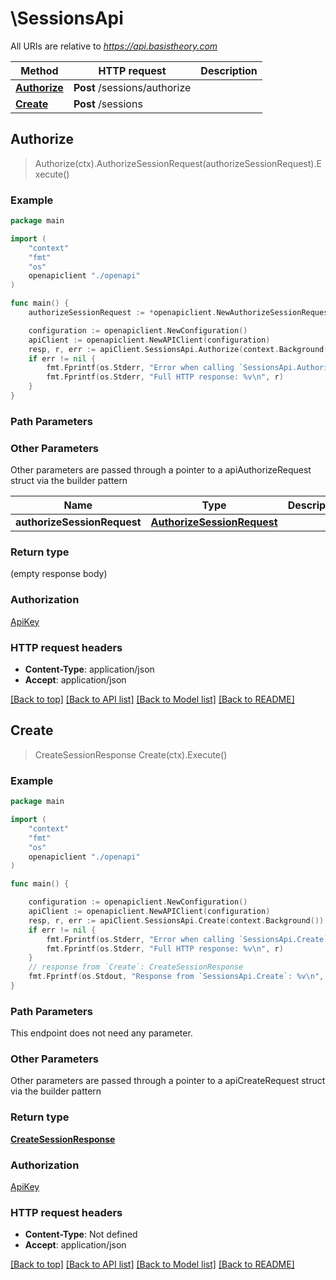 # \SessionsApi

All URIs are relative to *https://api.basistheory.com*

Method | HTTP request | Description
------------- | ------------- | -------------
[**Authorize**](SessionsApi.md#Authorize) | **Post** /sessions/authorize | 
[**Create**](SessionsApi.md#Create) | **Post** /sessions | 



## Authorize

> Authorize(ctx).AuthorizeSessionRequest(authorizeSessionRequest).Execute()



### Example

```go
package main

import (
    "context"
    "fmt"
    "os"
    openapiclient "./openapi"
)

func main() {
    authorizeSessionRequest := *openapiclient.NewAuthorizeSessionRequest("Nonce_example") // AuthorizeSessionRequest | 

    configuration := openapiclient.NewConfiguration()
    apiClient := openapiclient.NewAPIClient(configuration)
    resp, r, err := apiClient.SessionsApi.Authorize(context.Background()).AuthorizeSessionRequest(authorizeSessionRequest).Execute()
    if err != nil {
        fmt.Fprintf(os.Stderr, "Error when calling `SessionsApi.Authorize``: %v\n", err)
        fmt.Fprintf(os.Stderr, "Full HTTP response: %v\n", r)
    }
}
```

### Path Parameters



### Other Parameters

Other parameters are passed through a pointer to a apiAuthorizeRequest struct via the builder pattern


Name | Type | Description  | Notes
------------- | ------------- | ------------- | -------------
 **authorizeSessionRequest** | [**AuthorizeSessionRequest**](AuthorizeSessionRequest.md) |  | 

### Return type

 (empty response body)

### Authorization

[ApiKey](../README.md#ApiKey)

### HTTP request headers

- **Content-Type**: application/json
- **Accept**: application/json

[[Back to top]](#) [[Back to API list]](../README.md#documentation-for-api-endpoints)
[[Back to Model list]](../README.md#documentation-for-models)
[[Back to README]](../README.md)


## Create

> CreateSessionResponse Create(ctx).Execute()



### Example

```go
package main

import (
    "context"
    "fmt"
    "os"
    openapiclient "./openapi"
)

func main() {

    configuration := openapiclient.NewConfiguration()
    apiClient := openapiclient.NewAPIClient(configuration)
    resp, r, err := apiClient.SessionsApi.Create(context.Background()).Execute()
    if err != nil {
        fmt.Fprintf(os.Stderr, "Error when calling `SessionsApi.Create``: %v\n", err)
        fmt.Fprintf(os.Stderr, "Full HTTP response: %v\n", r)
    }
    // response from `Create`: CreateSessionResponse
    fmt.Fprintf(os.Stdout, "Response from `SessionsApi.Create`: %v\n", resp)
}
```

### Path Parameters

This endpoint does not need any parameter.

### Other Parameters

Other parameters are passed through a pointer to a apiCreateRequest struct via the builder pattern


### Return type

[**CreateSessionResponse**](CreateSessionResponse.md)

### Authorization

[ApiKey](../README.md#ApiKey)

### HTTP request headers

- **Content-Type**: Not defined
- **Accept**: application/json

[[Back to top]](#) [[Back to API list]](../README.md#documentation-for-api-endpoints)
[[Back to Model list]](../README.md#documentation-for-models)
[[Back to README]](../README.md)

